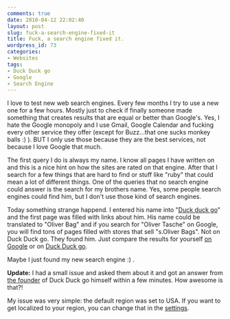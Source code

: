 ```yaml
---
comments: true
date: 2010-04-12 22:02:40
layout: post
slug: fuck-a-search-engine-fixed-it
title: Fuck, a search engine fixed it.
wordpress_id: 73
categories:
- Websites
tags:
- Duck Duck go
- Google
- Search Engine
---
```


I love to test new web search engines. Every few months I try to use a new one
for a few hours.  Mostly just to check if finally someone made something that
creates results that are equal or better than Google's. Yes, I hate the Google
monopoly and I use Gmail, Google Calendar and fucking every other service they
offer (except for Buzz...that one sucks monkey balls :) ). BUT I only use
those because they are the best services, not because I love Google that much.

The first query I do is always my name. I know all pages I have written on and
this is a nice hint on how the sites are rated on that engine. After that I
search for a few things that are hard to find or stuff like "ruby" that could
mean a lot of different things. One of the queries that no search engine could
answer is the search for my brothers name. Yes, some people search engines
could find him, but I don't use those kind of search engines.

Today something strange happend. I entered his name into 
"[Duck duck go](http://duckduckgo.com)" and the first page was filled with
links about him.  His name could be translated to "Oliver Bag" and if you
search for "Oliver Tasche" on Google, you will find tons of pages filled with
stores that sell "s.Oliver Bags".  Not on Duck Duck go. They found him. Just
compare the results for yourself [on Google](http://www.google.com/search?&q=oliver+tasche)
or on [Duck Duck go](http://duckduckgo.com/?q=oliver+tasche).

Maybe I just found my new search engine :) .

**Update:** I had a small issue and asked them about it and got an answer from
[the founder](http://www.gabrielweinberg.com/) of Duck Duck go himself within a
few minutes. How awesome is that?!

My issue was very simple: the default region was set to USA. If you want to get
localized to your region, you can change that in the
[settings](http://duckduckgo.com/settings.html).
